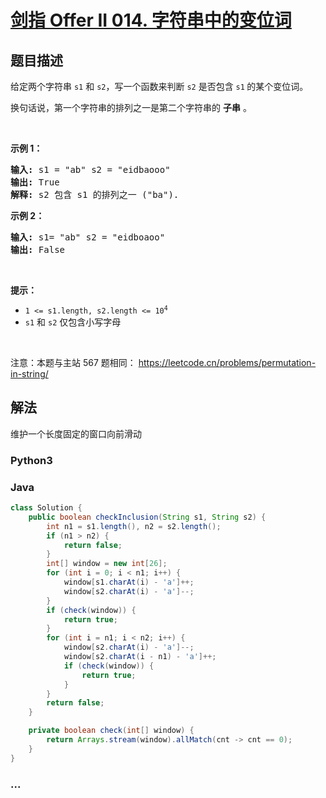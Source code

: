 # [剑指 Offer II 014. 字符串中的变位词](https://leetcode.cn/problems/MPnaiL)

## 题目描述

<!-- 这里写题目描述 -->

<p>给定两个字符串&nbsp;<code>s1</code>&nbsp;和&nbsp;<code>s2</code>，写一个函数来判断 <code>s2</code> 是否包含 <code>s1</code><strong>&nbsp;</strong>的某个变位词。</p>

<p>换句话说，第一个字符串的排列之一是第二个字符串的 <strong>子串</strong> 。</p>

<p>&nbsp;</p>

<p><strong>示例 1：</strong></p>

<pre>
<strong>输入: </strong>s1 = &quot;ab&quot; s2 = &quot;eidbaooo&quot;
<strong>输出: </strong>True
<strong>解释:</strong> s2 包含 s1 的排列之一 (&quot;ba&quot;).
</pre>

<p><strong>示例 2：</strong></p>

<pre>
<strong>输入: </strong>s1= &quot;ab&quot; s2 = &quot;eidboaoo&quot;
<strong>输出:</strong> False
</pre>

<p>&nbsp;</p>

<p><strong>提示：</strong></p>

<ul>
	<li><code>1 &lt;= s1.length, s2.length &lt;= 10<sup>4</sup></code></li>
	<li><code>s1</code> 和 <code>s2</code> 仅包含小写字母</li>
</ul>

<p>&nbsp;</p>

<p><meta charset="UTF-8" />注意：本题与主站 567&nbsp;题相同：&nbsp;<a href="https://leetcode.cn/problems/permutation-in-string/">https://leetcode.cn/problems/permutation-in-string/</a></p>

## 解法

<!-- 这里可写通用的实现逻辑 -->

维护一个长度固定的窗口向前滑动

<!-- tabs:start -->

### **Python3**

<!-- 这里可写当前语言的特殊实现逻辑 -->



### **Java**

<!-- 这里可写当前语言的特殊实现逻辑 -->

```java
class Solution {
    public boolean checkInclusion(String s1, String s2) {
        int n1 = s1.length(), n2 = s2.length();
        if (n1 > n2) {
            return false;
        }
        int[] window = new int[26];
        for (int i = 0; i < n1; i++) {
            window[s1.charAt(i) - 'a']++;
            window[s2.charAt(i) - 'a']--;
        }
        if (check(window)) {
            return true;
        }
        for (int i = n1; i < n2; i++) {
            window[s2.charAt(i) - 'a']--;
            window[s2.charAt(i - n1) - 'a']++;
            if (check(window)) {
                return true;
            }
        }
        return false;
    }

    private boolean check(int[] window) {
        return Arrays.stream(window).allMatch(cnt -> cnt == 0);
    }
}
```









### **...**

```

```


